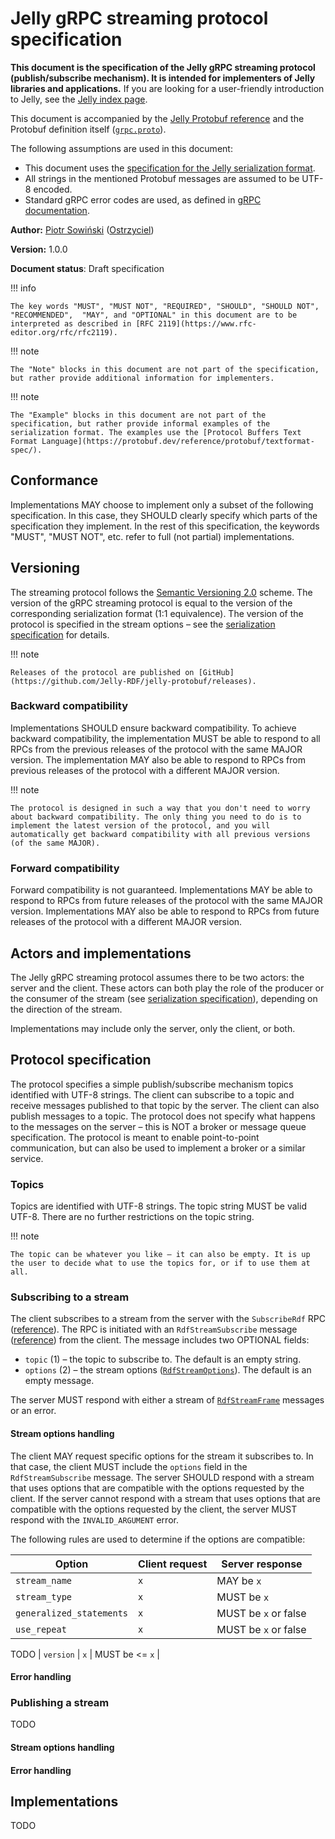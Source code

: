 # Jelly gRPC streaming protocol specification

**This document is the specification of the Jelly gRPC streaming protocol (publish/subscribe mechanism). It is intended for implementers of Jelly libraries and applications.** If you are looking for a user-friendly introduction to Jelly, see the [Jelly index page](index.md).

This document is accompanied by the [Jelly Protobuf reference](reference.md) and the Protobuf definition itself ([`grpc.proto`](https://github.com/Jelly-RDF/jelly-protobuf/blob/main/grpc.proto)).

The following assumptions are used in this document:

- This document uses the [specification for the Jelly serialization format](serialization.md).
- All strings in the mentioned Protobuf messages are assumed to be UTF-8 encoded.
- Standard gRPC error codes are used, as defined in [gRPC documentation](https://grpc.github.io/grpc/core/md_doc_statuscodes.html).

**Author:** [Piotr Sowiński](https://orcid.org/0000-0002-2543-9461) ([Ostrzyciel](https://github.com/Ostrzyciel))

**Version:** 1.0.0

**Document status**: Draft specification

!!! info

    The key words "MUST", "MUST NOT", "REQUIRED", "SHOULD", "SHOULD NOT", "RECOMMENDED",  "MAY", and "OPTIONAL" in this document are to be interpreted as described in [RFC 2119](https://www.rfc-editor.org/rfc/rfc2119).

!!! note

    The "Note" blocks in this document are not part of the specification, but rather provide additional information for implementers.

!!! note

    The "Example" blocks in this document are not part of the specification, but rather provide informal examples of the serialization format. The examples use the [Protocol Buffers Text Format Language](https://protobuf.dev/reference/protobuf/textformat-spec/).


## Conformance

Implementations MAY choose to implement only a subset of the following specification. In this case, they SHOULD clearly specify which parts of the specification they implement. In the rest of this specification, the keywords "MUST", "MUST NOT", etc. refer to full (not partial) implementations.

## Versioning

The streaming protocol follows the [Semantic Versioning 2.0](https://semver.org/) scheme. The version of the gRPC streaming protocol is equal to the version of the corresponding serialization format (1:1 equivalence). The version of the protocol is specified in the stream options – see the [serialization specification](serialization.md#versioning) for details.

!!! note
    
    Releases of the protocol are published on [GitHub](https://github.com/Jelly-RDF/jelly-protobuf/releases).

### Backward compatibility

Implementations SHOULD ensure backward compatibility. To achieve backward compatibility, the implementation MUST be able to respond to all RPCs from the previous releases of the protocol with the same MAJOR version. The implementation MAY also be able to respond to RPCs from previous releases of the protocol with a different MAJOR version.

!!! note

    The protocol is designed in such a way that you don't need to worry about backward compatibility. The only thing you need to do is to implement the latest version of the protocol, and you will automatically get backward compatibility with all previous versions (of the same MAJOR).

### Forward compatibility

Forward compatibility is not guaranteed. Implementations MAY be able to respond to RPCs from future releases of the protocol with the same MAJOR version. Implementations MAY also be able to respond to RPCs from future releases of the protocol with a different MAJOR version.

## Actors and implementations

The Jelly gRPC streaming protocol assumes there to be two actors: the server and the client. These actors can both play the role of the producer or the consumer of the stream (see [serialization specification](serialization.md#actors-and-implementations)), depending on the direction of the stream.

Implementations may include only the server, only the client, or both.

## Protocol specification

The protocol specifies a simple publish/subscribe mechanism topics identified with UTF-8 strings. The client can subscribe to a topic and receive messages published to that topic by the server. The client can also publish messages to a topic. The protocol does not specify what happens to the messages on the server – this is NOT a broker or message queue specification. The protocol is meant to enable point-to-point communication, but can also be used to implement a broker or a similar service.

### Topics

Topics are identified with UTF-8 strings. The topic string MUST be valid UTF-8. There are no further restrictions on the topic string.

!!! note

    The topic can be whatever you like – it can also be empty. It is up the user to decide what to use the topics for, or if to use them at all.

### Subscribing to a stream

The client subscribes to a stream from the server with the `SubscribeRdf` RPC ([reference](reference.md#subscriberdf)). The RPC is initiated with an `RdfStreamSubscribe` message ([reference](reference.md#rdfstreamsubscribe)) from the client. The message includes two OPTIONAL fields:

- `topic` (1) – the topic to subscribe to. The default is an empty string.
- `options` (2) – the stream options ([`RdfStreamOptions`](reference.md#rdfstreamoptions)). The default is an empty message.

The server MUST respond with either a stream of [`RdfStreamFrame`](reference.md#rdfstreamframe) messages or an error.

#### Stream options handling

The client MAY request specific options for the stream it subscribes to. In that case, the client MUST include the `options` field in the `RdfStreamSubscribe` message. The server SHOULD respond with a stream that uses options that are compatible with the options requested by the client. If the server cannot respond with a stream that uses options that are compatible with the options requested by the client, the server MUST respond with the `INVALID_ARGUMENT` error.

The following rules are used to determine if the options are compatible:

| Option | Client request | Server response |
| --- | --- | --- |
| `stream_name` | `x` | MAY be `x` |
| `stream_type` | `x` | MUST be `x` |
| `generalized_statements` | `x` | MUST be `x` or false |
| `use_repeat` | `x` | MUST be `x` or false |

TODO
| `version` | `x` | MUST be <= `x` |


#### Error handling

### Publishing a stream

TODO

#### Stream options handling

#### Error handling

## Implementations

TODO
